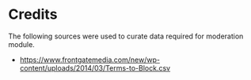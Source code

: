 # Credits

The following sources were used to curate data required for moderation module.

* https://www.frontgatemedia.com/new/wp-content/uploads/2014/03/Terms-to-Block.csv
